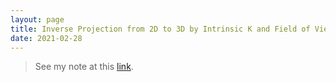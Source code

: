 ```yaml
---
layout: page
title: Inverse Projection from 2D to 3D by Intrinsic K and Field of View (FoV)
date: 2021-02-28
---
```


> See my note at this [link](https://github.com/ccj5351/mystudynotes/blob/master/docs/stereo_matching/inverse-projection-transformation.ipynb).
